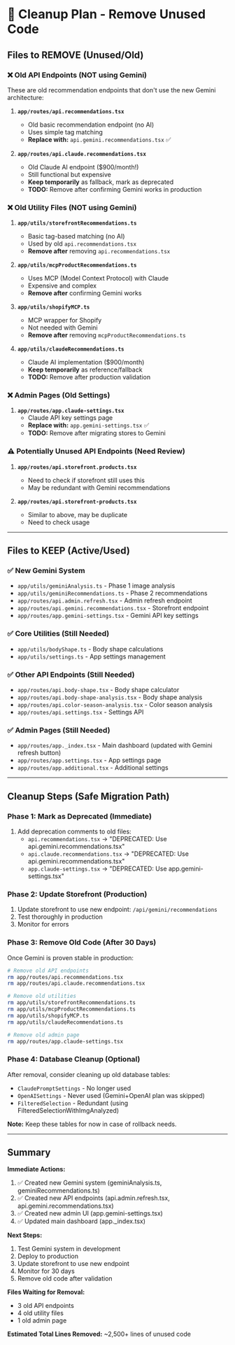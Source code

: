 # 🧹 Cleanup Plan - Remove Unused Code

## Files to REMOVE (Unused/Old)

### ❌ Old API Endpoints (NOT using Gemini)
These are old recommendation endpoints that don't use the new Gemini architecture:

1. **`app/routes/api.recommendations.tsx`**
   - Old basic recommendation endpoint (no AI)
   - Uses simple tag matching
   - **Replace with:** `api.gemini.recommendations.tsx` ✅

2. **`app/routes/api.claude.recommendations.tsx`**
   - Old Claude AI endpoint ($900/month!)
   - Still functional but expensive
   - **Keep temporarily** as fallback, mark as deprecated
   - **TODO:** Remove after confirming Gemini works in production

### ❌ Old Utility Files (NOT using Gemini)

1. **`app/utils/storefrontRecommendations.ts`**
   - Basic tag-based matching (no AI)
   - Used by old `api.recommendations.tsx`
   - **Remove after** removing `api.recommendations.tsx`

2. **`app/utils/mcpProductRecommendations.ts`**
   - Uses MCP (Model Context Protocol) with Claude
   - Expensive and complex
   - **Remove after** confirming Gemini works

3. **`app/utils/shopifyMCP.ts`**
   - MCP wrapper for Shopify
   - Not needed with Gemini
   - **Remove after** removing `mcpProductRecommendations.ts`

4. **`app/utils/claudeRecommendations.ts`**
   - Claude AI implementation ($900/month)
   - **Keep temporarily** as reference/fallback
   - **TODO:** Remove after production validation

### ❌ Admin Pages (Old Settings)

1. **`app/routes/app.claude-settings.tsx`**
   - Claude API key settings page
   - **Replace with:** `app.gemini-settings.tsx` ✅
   - **TODO:** Remove after migrating stores to Gemini

### ⚠️ Potentially Unused API Endpoints (Need Review)

1. **`app/routes/api.storefront.products.tsx`**
   - Need to check if storefront still uses this
   - May be redundant with Gemini recommendations

2. **`app/routes/api.storefront-products.tsx`**
   - Similar to above, may be duplicate
   - Need to check usage

---

## Files to KEEP (Active/Used)

### ✅ New Gemini System
- `app/utils/geminiAnalysis.ts` - Phase 1 image analysis
- `app/utils/geminiRecommendations.ts` - Phase 2 recommendations
- `app/routes/api.admin.refresh.tsx` - Admin refresh endpoint
- `app/routes/api.gemini.recommendations.tsx` - Storefront endpoint
- `app/routes/app.gemini-settings.tsx` - Gemini API key settings

### ✅ Core Utilities (Still Needed)
- `app/utils/bodyShape.ts` - Body shape calculations
- `app/utils/settings.ts` - App settings management

### ✅ Other API Endpoints (Still Needed)
- `app/routes/api.body-shape.tsx` - Body shape calculator
- `app/routes/api.body-shape-analysis.tsx` - Body shape analysis
- `app/routes/api.color-season-analysis.tsx` - Color season analysis
- `app/routes/api.settings.tsx` - Settings API

### ✅ Admin Pages (Still Needed)
- `app/routes/app._index.tsx` - Main dashboard (updated with Gemini refresh button)
- `app/routes/app.settings.tsx` - App settings page
- `app/routes/app.additional.tsx` - Additional settings

---

## Cleanup Steps (Safe Migration Path)

### Phase 1: Mark as Deprecated (Immediate)
1. Add deprecation comments to old files:
   - `api.recommendations.tsx` → "DEPRECATED: Use api.gemini.recommendations.tsx"
   - `api.claude.recommendations.tsx` → "DEPRECATED: Use api.gemini.recommendations.tsx"
   - `app.claude-settings.tsx` → "DEPRECATED: Use app.gemini-settings.tsx"

### Phase 2: Update Storefront (Production)
1. Update storefront to use new endpoint: `/api/gemini/recommendations`
2. Test thoroughly in production
3. Monitor for errors

### Phase 3: Remove Old Code (After 30 Days)
Once Gemini is proven stable in production:

```bash
# Remove old API endpoints
rm app/routes/api.recommendations.tsx
rm app/routes/api.claude.recommendations.tsx

# Remove old utilities
rm app/utils/storefrontRecommendations.ts
rm app/utils/mcpProductRecommendations.ts
rm app/utils/shopifyMCP.ts
rm app/utils/claudeRecommendations.ts

# Remove old admin page
rm app/routes/app.claude-settings.tsx
```

### Phase 4: Database Cleanup (Optional)
After removal, consider cleaning up old database tables:
- `ClaudePromptSettings` - No longer used
- `OpenAISettings` - Never used (Gemini+OpenAI plan was skipped)
- `FilteredSelection` - Redundant (using FilteredSelectionWithImgAnalyzed)

**Note:** Keep these tables for now in case of rollback needs.

---

## Summary

**Immediate Actions:**
1. ✅ Created new Gemini system (geminiAnalysis.ts, geminiRecommendations.ts)
2. ✅ Created new API endpoints (api.admin.refresh.tsx, api.gemini.recommendations.tsx)
3. ✅ Created new admin UI (app.gemini-settings.tsx)
4. ✅ Updated main dashboard (app._index.tsx)

**Next Steps:**
1. Test Gemini system in development
2. Deploy to production
3. Update storefront to use new endpoint
4. Monitor for 30 days
5. Remove old code after validation

**Files Waiting for Removal:**
- 3 old API endpoints
- 4 old utility files
- 1 old admin page

**Estimated Total Lines Removed:** ~2,500+ lines of unused code
